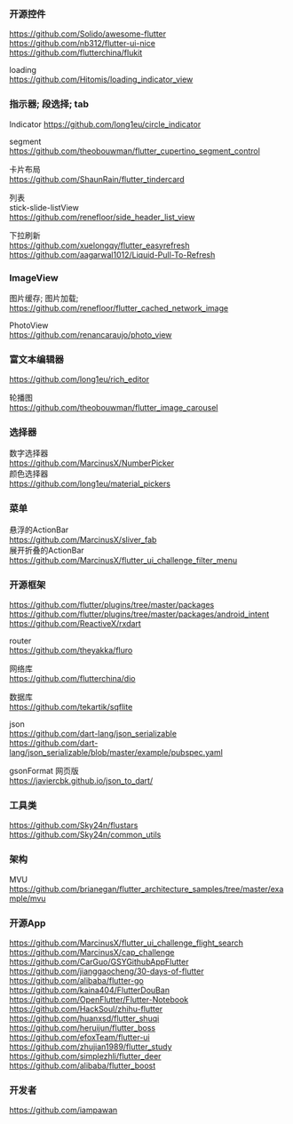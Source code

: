 ### 开源控件  
https://github.com/Solido/awesome-flutter  
https://github.com/nb312/flutter-ui-nice  
https://github.com/flutterchina/flukit  


loading  
https://github.com/Hitomis/loading_indicator_view  

### 指示器;  段选择;  tab    
Indicator
https://github.com/long1eu/circle_indicator   

segment  
https://github.com/theobouwman/flutter_cupertino_segment_control  


卡片布局  
https://github.com/ShaunRain/flutter_tindercard  

列表  
stick-slide-listView  
https://github.com/renefloor/side_header_list_view  

下拉刷新  
https://github.com/xuelongqy/flutter_easyrefresh  
https://github.com/aagarwal1012/Liquid-Pull-To-Refresh  


### ImageView  
图片缓存;  图片加载;  
https://github.com/renefloor/flutter_cached_network_image  

PhotoView  
https://github.com/renancaraujo/photo_view  



### 富文本编辑器  
https://github.com/long1eu/rich_editor  




轮播图  
https://github.com/theobouwman/flutter_image_carousel  




###  选择器  
数字选择器  
https://github.com/MarcinusX/NumberPicker  
颜色选择器  
https://github.com/long1eu/material_pickers  

### 菜单  
悬浮的ActionBar    
https://github.com/MarcinusX/sliver_fab  
展开折叠的ActionBar  
https://github.com/MarcinusX/flutter_ui_challenge_filter_menu  



### 开源框架  
https://github.com/flutter/plugins/tree/master/packages  
https://github.com/flutter/plugins/tree/master/packages/android_intent  
https://github.com/ReactiveX/rxdart  

router  
https://github.com/theyakka/fluro  

网络库  
https://github.com/flutterchina/dio  

数据库  
https://github.com/tekartik/sqflite  

json  
https://github.com/dart-lang/json_serializable  
https://github.com/dart-lang/json_serializable/blob/master/example/pubspec.yaml  

gsonFormat 网页版  
https://javiercbk.github.io/json_to_dart/  

### 工具类  
https://github.com/Sky24n/flustars  
https://github.com/Sky24n/common_utils  


### 架构  
MVU  
https://github.com/brianegan/flutter_architecture_samples/tree/master/example/mvu  

### 开源App  
https://github.com/MarcinusX/flutter_ui_challenge_flight_search  
https://github.com/MarcinusX/cap_challenge  
https://github.com/CarGuo/GSYGithubAppFlutter  
https://github.com/jianggaocheng/30-days-of-flutter  
https://github.com/alibaba/flutter-go  
https://github.com/kaina404/FlutterDouBan  
https://github.com/OpenFlutter/Flutter-Notebook  
https://github.com/HackSoul/zhihu-flutter  
https://github.com/huanxsd/flutter_shuqi  
https://github.com/heruijun/flutter_boss  
https://github.com/efoxTeam/flutter-ui  
https://github.com/zhujian1989/flutter_study  
https://github.com/simplezhli/flutter_deer  
https://github.com/alibaba/flutter_boost  

### 开发者  
https://github.com/iampawan  


